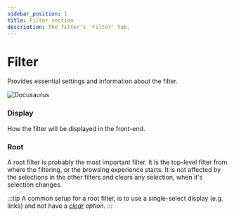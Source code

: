 ```yaml
---
sidebar_position: 1
title: Filter section
description: The filter's 'Filter' tab.
---
```


# Filter

Provides essential settings and information about the filter.

![Docusaurus](/img/component/filter-filter.png)

### Display
How the filter will be displayed in the front-end.
### Root
A root filter is probably the most important filter.
It is the top-level filter from where the filtering, or the browsing experience starts.
It is not affected by the selections in the other filters and clears any selection, when it's selection changes.

:::tip
A common setup for a root filter, is to use a single-select display (e.g. links) and not have a *[clear](/component/filter-config/basic#show-clear) option*.
:::
